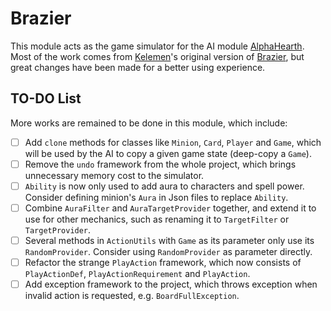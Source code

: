 # Brazier

This module acts as the game simulator for the AI module [AlphaHearth](../AlphaHearth). Most of the work comes from [Kelemen](https://github.com/kelemen)'s original version of [Brazier](https://github.com/HearthSim/Brazier), but great changes have been made for a better using experience.

## TO-DO List

More works are remained to be done in this module, which include:

- [ ] Add `clone` methods for classes like `Minion`, `Card`, `Player` and `Game`, which will be used by the AI to copy a given game state (deep-copy a `Game`).
- [ ] Remove the `undo` framework from the whole project, which brings unnecessary memory cost to the simulator.
- [ ] `Ability` is now only used to add aura to characters and spell power. Consider defining minion's `Aura` in Json files to replace `Ability`.
- [ ] Combine `AuraFilter` and `AuraTargetProvider` together, and extend it to use for other mechanics, such as renaming it to `TargetFilter` or `TargetProvider`.
- [ ] Several methods in `ActionUtils` with `Game` as its parameter only use its `RandomProvider`. Consider using `RandomProvider` as parameter directly.
- [ ] Refactor the strange `PlayAction` framework, which now consists of `PlayActionDef`, `PlayActionRequirement` and `PlayAction`.
- [ ] Add exception framework to the project, which throws exception when invalid action is requested, e.g. `BoardFullException`.
